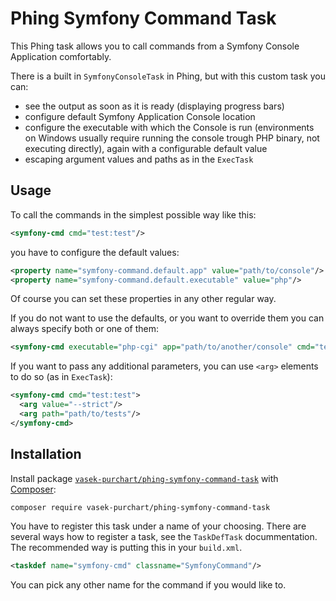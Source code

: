 Phing Symfony Command Task
==========================

This Phing task allows you to call commands from a Symfony Console Application comfortably.

There is a built in `SymfonyConsoleTask` in Phing, but with this custom task you can:

* see the output as soon as it is ready (displaying progress bars)
* configure default Symfony Application Console location
* configure the executable with which the Console is run (environments on Windows usually require running the console trough PHP binary, not executing directly), again with a configurable default value
* escaping argument values and paths as in the `ExecTask`

Usage
-----

To call the commands in the simplest possible way like this:
```xml
<symfony-cmd cmd="test:test"/>
```
you have to configure the default values:
```xml
<property name="symfony-command.default.app" value="path/to/console"/>
<property name="symfony-command.default.executable" value="php"/>
```
Of course you can set these properties in any other regular way.

If you do not want to use the defaults, or you want to override them you can always specify both or one of them:
```xml
<symfony-cmd executable="php-cgi" app="path/to/another/console" cmd="test:test"/>
```

If you want to pass any additional parameters, you can use `<arg>` elements to do so (as in `ExecTask`):
```xml
<symfony-cmd cmd="test:test">
  <arg value="--strict"/>
  <arg path="path/to/tests"/>
</symfony-cmd>
```

Installation
-----------
Install package [`vasek-purchart/phing-symfony-command-task`](https://packagist.org/packages/vasek-purchart/phing-symfony-command-task) with [Composer](https://getcomposer.org/):

```bash
composer require vasek-purchart/phing-symfony-command-task
```

You have to register this task under a name of your choosing.
There are several ways how to register a task, see the `TaskDefTask` docummentation.
The recommended way is putting this in your `build.xml`.

```xml
<taskdef name="symfony-cmd" classname="SymfonyCommand"/>
```
You can pick any other name for the command if you would like to.

